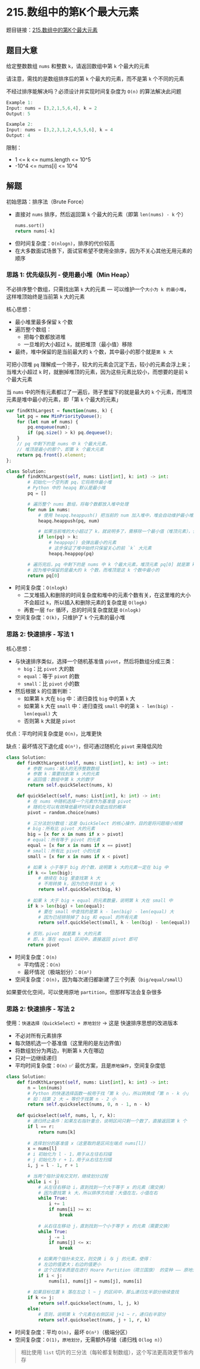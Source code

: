 # 215.数组中的第K个最大元素

题目链接：[215.数组中的第K个最大元素](https://leetcode.cn/problems/kth-largest-element-in-an-array/)

## 题目大意

给定整数数组 `nums` 和整数 `k`，请返回数组中第 `k` 个最大的元素

请注意，需找的是数组排序后的第 `k` 个最大的元素，而不是第 `k` 个不同的元素

不经过排序能解决吗？必须设计并实现时间复杂度为 `O(n)` 的算法解决此问题

```js
Example 1:
Input: nums = [3,2,1,5,6,4], k = 2
Output: 5

Example 2:
Input: nums = [3,2,3,1,2,4,5,5,6], k = 4
Output: 4
```

限制：
- 1 <= k <= nums.length <= 10^5
- -10^4 <= nums[i] <= 10^4

## 解题

初始思路：排序法（Brute Force）
- 直接对 `nums` 排序，然后返回第 `k` 个最大的元素（即第 `len(nums) - k` 个）
  ```python
  nums.sort()
  return nums[-k]
  ```
- 但时间复杂度：`O(nlogn)`，排序的代价较高
- 在大多数面试场景下，面试官希望不使用全排序，因为不关心其他无用元素的顺序

### 思路 1: 优先级队列 - 使用最小堆（Min Heap）

不必排序整个数组，只需找出第 `k` 大的元素 — 可以维护一个`大小为 k 的最小堆`，这样堆顶始终是当前第 `k` 大的元素

核心思想：
- 最小堆里最多保留 `k` 个数
- 遍历整个数组：
  - 把每个数都放进堆
  - 一旦堆的大小超过 `k`，就把堆顶（最小值）移除
- 最终，堆中保留的是当前最大的 `k` 个数，其中最小的那个就是`第 k 大`

可把小顶堆 `pq` 理解成一个筛子，较大的元素会沉淀下去，较小的元素会浮上来；当堆大小超过 `k` 时，就删掉堆顶的元素，因为这些元素比较小，而想要的是前 `k` 个最大元素

当 `nums` 中的所有元素都过了一遍后，筛子里留下的就是最大的 `k` 个元素，而堆顶元素是堆中最小的元素，即「第 `k` 个最大的元素」

```js
var findKthLargest = function(nums, k) {
    let pq = new MinPriorityQueue();
    for (let num of nums) {
        pq.enqueue(num);
        if (pq.size() > k) pq.dequeue();
    }
    // pq 中剩下的是 nums 中 k 个最大元素，
    // 堆顶是最小的那个，即第 k 个最大元素
    return pq.front().element;
};
```
```python
class Solution:
    def findKthLargest(self, nums: List[int], k: int) -> int:
        # 初始化一个空列表 pq，它将用作最小堆
        # Python 中的 heapq 默认是最小堆
        pq = []

        # 遍历整个 nums 数组，将每个数都放入堆中处理
        for num in nums:
            # 使用 heapq.heappush() 把当前的 num 加入堆中，堆会自动维护最小堆结构
            heapq.heappush(pq, num)

            # 如果当前堆的大小超过了 k，就说明多了，需移除一个最小值（堆顶元素），保证只保留当前最大的 k 个数
            if len(pq) > k:
                # heappop() 会弹出最小的元素
                # 这步保证了堆中始终只保留关心的前 `k` 大元素
                heapq.heappop(pq)

        # 遍历完后，pq 中剩下的是 nums 中 k 个最大元素，堆顶元素 pq[0] 就是第 k 大的数
        # 因为堆中保留的是最大的 k 个数，而堆顶是这 k 个数中最小的
        return pq[0]
```

- 时间复杂度：`O(nlogk)`
  - 二叉堆插入和删除的时间复杂度和堆中的元素个数有关，在这里堆的大小不会超过 `k`，所以插入和删除元素的复杂度是 `O(logk)`
  - 再套一层 `for` 循环，总的时间复杂度就是 `O(nlogk)`
- 空间复杂度：`O(k)`，只维护了 `k` 个元素的最小堆

### 思路 2: 快速排序 - 写法 1

核心思想：
- 与快速排序类似，选择一个随机基准值 `pivot`，然后将数组分成三类：
  - `big`：比 `pivot` 大的数
  - `equal`：等于 `pivot` 的数
  - `small`：比 `pivot` 小的数
- 然后根据 `k` 的位置判断：
  - 如果第 `k` 大在 `big` 中：递归查找 `big` 中的第 `k` 大
  - 如果第 `k` 大在 `small` 中：递归查找 `small` 中的第 `k - len(big) - len(equal)` 大
  - 否则第 `k` 大就是 `pivot`

优点：平均时间复杂度是 `O(n)`，比堆更快

缺点：最坏情况下退化成 `O(n²)`，但可通过随机化 `pivot` 来降低风险

```python
class Solution:
    def findKthLargest(self, nums: List[int], k: int) -> int:
        # 参数 nums：输入的无序整数数组
        # 参数 k：需要找到第 k 大的元素
        # 返回值：数组中第 k 大的数字
        return self.quickSelect(nums, k)

    def quickSelect(self, nums: List[int], k: int) -> int:
        # 在 nums 中随机选择一个元素作为基准值 pivot
        # 随机化可以有效降低最坏时间复杂度出现的概率
        pivot = random.choice(nums)

        # 三分法划分数组：这是 QuickSelect 的核心操作，目的是将问题缩小规模
        # big：所有比 pivot 大的元素
        big = [x for x in nums if x > pivot]
        # equal：所有等于 pivot 的元素
        equal = [x for x in nums if x == pivot]
        # small：所有比 pivot 小的元素
        small = [x for x in nums if x < pivot]

        # 如果 k 小于等于 big 的个数，说明第 k 大的元素一定在 big 中
        if k <= len(big):
            # 继续在 big 里查找第 k 大
            # 不用转换 k，因为仍在寻找前 k 大
            return self.quickSelect(big, k)
        
        # 如果 k 大于 big + equal 的元素数量，说明第 k 大在 small 中
        if k > len(big) + len(equal):
            # 要在 small 中查找的是第 k - len(big) - len(equal) 大
            # 因为已经排除掉了 big 和 equal 的所有元素
            return self.quickSelect(small, k - len(big) - len(equal))
        
        # 否则，pivot 就是第 k 大的元素
        # 即，k 落在 equal 区间中，直接返回 pivot 即可
        return pivot
```

- 时间复杂度：`O(n)`
  - 平均情况：`O(n)`
  - 最坏情况（极端划分）：`O(n²)`
- 空间复杂度：`O(n)`，因为每次递归都新建了三个列表（`big/equal/small`）

如果要优化空间，可以使用原地 `partition`，但那样写法会复杂很多

### 思路 2: 快速排序 - 写法 2

使用：`快速选择（QuickSelect）+ 原地划分` -> 这是 快速排序思想的改进版本
- 不必对所有元素排序
- 每次随机选一个基准值（这里用的是左边界值）
- 将数组划分为两边，判断第 `k` 大在哪边
- 只对一边继续递归
- 平均时间复杂度：`O(n)`
✅ 最优方案，且是`原地操作`，空间复杂度低

```python
class Solution:
    def findKthLargest(self, nums: List[int], k: int) -> int:
        n = len(nums)
        # Python 的快速选择函数一般用于找「第 k 小」，所以转换成「第 n - k 小」
        # 如：找第 2 大 → 等价于找第 n - 2 小
        return self.quickselect(nums, 0, n - 1, n - k)
    
    def quickselect(self, nums, l, r, k):
        # 递归终止条件：如果左右指针重合，说明区间只剩一个数了，直接返回第 k 个
        if l == r:
            return nums[k]
        
        # 选择划分的基准值 x（这里取的是区间左端点 nums[l]）
        x = nums[l]
        # i 初始化为 l - 1，用于从左往右扫描
        # j 初始化为 r + 1，用于从右往左扫描
        i, j = l - 1, r + 1

        # 当两个指针没有交叉时，继续划分过程
        while i < j:
            # 从左往右移动 i，直到找到一个大于等于 x 的元素（需交换）
            # 因为要找第 k 大，所以排序方向是：大值在左，小值在右
            while True:
                i += 1
                if nums[i] >= x:
                    break
            
            # 从右往左移动 j，直到找到一个小于等于 x 的元素（需要交换）
            while True:
                j -= 1
                if nums[j] <= x:
                    break

            # 如果两个指针未交叉，则交换 i 与 j 的元素，使得：
            # 左边的值更大；右边的值更小
            # 这个过程本质是在进行 Hoare Partition（荷兰国旗） 的变种 —— 原地划分
            if i < j:
                nums[i], nums[j] = nums[j], nums[i]
        
        # 如果目标位置 k 落在左边 l ~ j 的区间中，那么递归左半部分继续查找
        if k <= j:
            return self.quickselect(nums, l, j, k)
        else:
            # 否则，说明第 k 个元素在右侧区间 j+1 ~ r，递归右半部分
            return self.quickselect(nums, j + 1, r, k)
```

- 时间复杂度：平均 `O(n)`，最坏 `O(n²)`（极端分区）
- 空间复杂度：`O(1)`，`原地划分`，无需额外存储（递归栈 `O(log n)`）

> 相比使用 `list` 切片的三分法（每轮都复制数组），这个写法更高效更节省内存